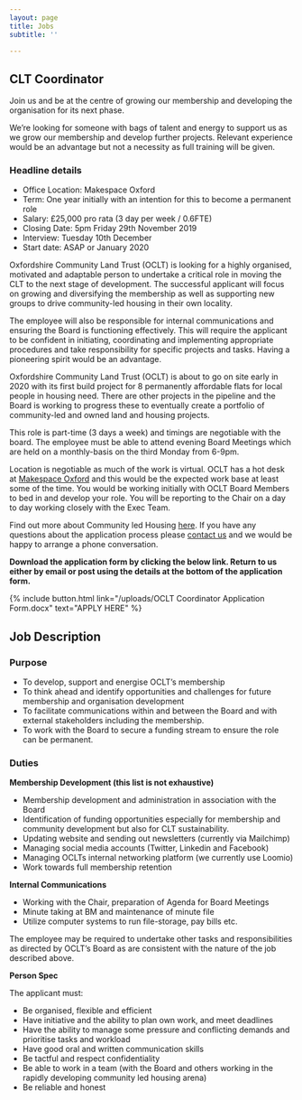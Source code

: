 ```yaml
---
layout: page
title: Jobs
subtitle: ''

---
```

## CLT Coordinator

Join us and be at the centre of growing our membership and developing the organisation for its next phase.

We’re looking for someone with bags of talent and energy to support us as we grow our membership and develop further projects. Relevant experience would be an advantage but not a necessity as full training will be given.

<div class="pullout-box">

<h3>Headline details</h3>

<ul> <li>Office Location: Makespace Oxford</li>

<li>Term: One year initially with an intention for this to become a permanent role</li>

<li>Salary: £25,000 pro rata (3 day per week / 0.6FTE)</li>

<li>Closing Date: 5pm Friday 29th November 2019</li>

<li>Interview: Tuesday 10th December</li>

<li>Start date: ASAP or January 2020</li>

</ul>

</div>

Oxfordshire Community Land Trust (OCLT) is looking for a highly organised, motivated and adaptable person to undertake a critical role in moving the CLT to the next stage of development. The successful applicant will focus on growing and diversifying the membership as well as supporting new groups to drive community-led housing in their own locality. 

The employee will also be responsible for internal communications and ensuring the Board is functioning effectively. This will require the applicant to be confident in initiating, coordinating and implementing appropriate procedures and take responsibility for specific projects and tasks. Having a pioneering spirit would be an advantage.

Oxfordshire Community Land Trust (OCLT) is about to go on site early in 2020 with its first build project for 8 permanently affordable flats for local people in housing need. There are other projects in the pipeline and the Board is working to progress these to eventually create a portfolio of community-led and owned land and housing projects.

This role is part-time (3 days a week) and timings are negotiable with the board. The employee must be able to attend evening Board Meetings which are held on a monthly-basis on the third Monday from 6-9pm.

Location is negotiable as much of the work is virtual. OCLT has a hot desk at [Makespace Oxford](http://makespaceoxford.org/) and this would be the expected work base at least some of the time. You would be working initially with OCLT Board Members to bed in and develop your role. You will be reporting to the Chair on a day to day working closely with the Exec Team.

Find out more about Community led Housing [here](https://www.communityledhomes.org.uk). If you have any questions about the application process please [contact us](https://www.oclt.org.uk/contact/) and we would be happy to arrange a phone conversation.

**Download the application form by clicking the below link. Return to us either by email or post using the details at the bottom of the application form.**

{% include button.html link="/uploads/OCLT Coordinator Application Form.docx" text="APPLY HERE" %}

## **Job Description**

### **Purpose**

* To develop, support and energise OCLT’s membership 
* To think ahead and identify opportunities and challenges for future membership and organisation development
* To facilitate communications within and between the Board and with external stakeholders including the membership.
* To work with the Board to secure a funding stream to ensure the role can be permanent.

### **Duties**

**Membership Development (this list is not exhaustive)**

* Membership development and administration in association with the Board
* Identification of funding opportunities especially for membership and community development but also for CLT sustainability.
* Updating website and sending out newsletters (currently via Mailchimp)
* Managing social media accounts (Twitter, Linkedin and Facebook)
* Managing OCLTs internal networking platform (we currently use Loomio)
* Work towards full membership retention

**Internal Communications**

* Working with the Chair, preparation of Agenda for Board Meetings
* Minute taking at BM and maintenance of minute file
* Utilize computer systems to run file-storage, pay bills etc.

The employee may be required to undertake other tasks and responsibilities as directed by OCLT’s Board as are consistent with the nature of the job described above.

**Person Spec**

The applicant must:

* Be organised, flexible and efficient
* Have initiative and the ability to plan own work, and meet deadlines
* Have the ability to manage some pressure and conflicting demands and prioritise tasks and workload
* Have good oral and written communication skills
* Be tactful and respect confidentiality
* Be able to work in a team (with the Board and others working in the rapidly developing community led housing arena)
* Be reliable and honest